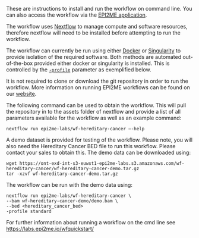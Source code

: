 <!---Nextflow text remains the same across workflows, update example cmd and demo data sections.--->
These are instructions to install and run the workflow on command line. You can also access the workflow via the [EPI2ME application](https://labs.epi2me.io/downloads/).

The workflow uses [Nextflow](https://www.nextflow.io/) to manage compute and software resources, therefore nextflow will need to be installed before attempting to run the workflow.

The workflow can currently be run using either [Docker](https://www.docker.com/products/docker-desktop) or
[Singularity](https://docs.sylabs.io/guides/3.0/user-guide/index.html) to provide isolation of
the required software. Both methods are automated out-of-the-box provided
either docker or singularity is installed. This is controlled by the [`-profile`](https://www.nextflow.io/docs/latest/config.html#config-profiles) parameter as exemplified below.

It is not required to clone or download the git repository in order to run the workflow.
More information on running EPI2ME workflows can be found on our [website](https://labs.epi2me.io/wfindex).

The following command can be used to obtain the workflow. This will pull the repository in to the assets folder of nextflow and provide a list of all parameters available for the workflow as well as an example command:

```
nextflow run epi2me-labs/wf-hereditary-cancer –-help
```
A demo dataset is provided for testing of the workflow. Please note, you will also need the Hereditary Cancer BED file to run this workflow. Please contact your sales to obtain this. The demo data can be downloaded using:
```
wget https://ont-exd-int-s3-euwst1-epi2me-labs.s3.amazonaws.com/wf-hereditary-cancer/wf-hereditary-cancer-demo.tar.gz
tar -xzvf wf-hereditary-cancer-demo.tar.gz
```
The workflow can be run with the demo data using:
```
nextflow run epi2me-labs/wf-hereditary-cancer \
--bam wf-hereditary-cancer-demo/demo.bam \
--bed <hereditary_cancer_bed>
-profile standard
```
For further information about running a workflow on the cmd line see https://labs.epi2me.io/wfquickstart/
